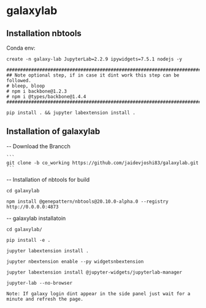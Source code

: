 
# galaxylab


## Installation nbtools

Conda env:

```
create -n galaxy-lab JupyterLab=2.2.9 ipywidgets=7.5.1 nodejs -y

########################################################################
## Note optional step, if in case it dint work this step can be followed. 
# bleep, bloop
# npm i backbone@1.2.3
# npm i @types/backbone@1.4.4
########################################################################

pip install . && jupyter labextension install .

```

## Installation of galaxylab

-- Download the Brancch

    ```
    git clone -b co_working https://github.com/jaidevjoshi83/galaxylab.git
    ```

-- Installation of nbtools for build 

    cd galaxylab

    npm install @genepattern/nbtools@20.10.0-alpha.0 --registry http://0.0.0.0:4873

-- galaxylab installatoin

    cd galaxylab/

    pip install -e .

    jupyter labextension install .

    jupyter nbextension enable --py widgetsnbextension

    jupyter labextension install @jupyter-widgets/jupyterlab-manager
    
    jupyter-lab --no-browser
    
    Note: If galaxy login dint appear in the side panel just wait for a minute and refresh the page.
    
    
  
  
  

